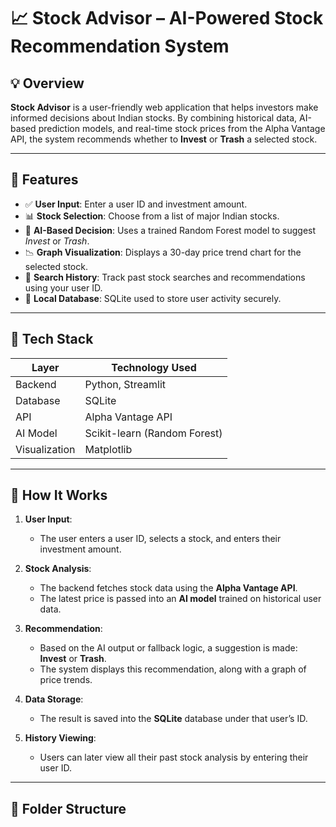 # 📈 Stock Advisor – AI-Powered Stock Recommendation System

## 💡 Overview
**Stock Advisor** is a user-friendly web application that helps investors make informed decisions about Indian stocks. By combining historical data, AI-based prediction models, and real-time stock prices from the Alpha Vantage API, the system recommends whether to **Invest** or **Trash** a selected stock.

---

## 🧠 Features

- ✅ **User Input**: Enter a user ID and investment amount.
- 📊 **Stock Selection**: Choose from a list of major Indian stocks.
- 🤖 **AI-Based Decision**: Uses a trained Random Forest model to suggest *Invest* or *Trash*.
- 📉 **Graph Visualization**: Displays a 30-day price trend chart for the selected stock.
- 🧾 **Search History**: Track past stock searches and recommendations using your user ID.
- 🔐 **Local Database**: SQLite used to store user activity securely.

---

## 🔧 Tech Stack

| Layer       | Technology Used         |
|-------------|--------------------------|
| Backend     | Python, Streamlit        |
| Database    | SQLite                   |
| API         | Alpha Vantage API        |
| AI Model    | Scikit-learn (Random Forest) |
| Visualization | Matplotlib              |

---

## 🚀 How It Works

1. **User Input**:
   - The user enters a user ID, selects a stock, and enters their investment amount.

2. **Stock Analysis**:
   - The backend fetches stock data using the **Alpha Vantage API**.
   - The latest price is passed into an **AI model** trained on historical user data.

3. **Recommendation**:
   - Based on the AI output or fallback logic, a suggestion is made: **Invest** or **Trash**.
   - The system displays this recommendation, along with a graph of price trends.

4. **Data Storage**:
   - The result is saved into the **SQLite** database under that user’s ID.

5. **History Viewing**:
   - Users can later view all their past stock analysis by entering their user ID.

---

## 📂 Folder Structure

